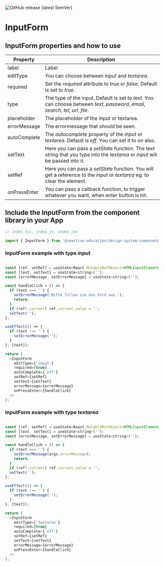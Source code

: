 ![GitHub release (latest SemVer)](https://img.shields.io/github/v/release/smartive-education/design-system-component-library-yeahyeahyeah)
# InputForm
## InputForm properties and how to use
| Property|Description|
|-|-|
|label|Label|
|editType|You can choose between *input* and *textarea*.|
|required|Set the *required* attribute to *true* or *false*. Default is set to *true*.|
|type|The type of the input. Default is set to *text*. You can choose between *text*, *password*, *email*, *search*, *tel*, *url*, *file*.|
|placeholder|The placeholder of the input or textarea.|
|errorMessage|The errormessage that should be seen.|
|autoComplete|The *autocomplete* property of the *input* or *textarea*. Default is *off*. You can set it to *on* also.|
|setText|Here you can pass a *setState* function. The text string that you type into the *textarea* or *input* will be passed into it.|
|setRef|Here you can pass a *setState* function. You will get a reference to the *input* or *textarea* eg. to clear the element.|
|onPressEnter|You can pass a callback function, to trigger whatever you want, when enter button is hit.|

## Include the InputForm from the component library in your App

```js
// index.tsx, index.js, index.jsx

import { InputForm } from '@smartive-education/design-system-component-library-yeahyeahyeah';

```

### InputForm example with type *input*

```js

const [ref, setRef] = useState<React.MutableRefObject<HTMLInputElement | HTMLTextAreaElement | null> | null>(null);
const [text, setText] = useState<string>('');
const [errorMessage, setErrorMessage] = useState<string>('');

const handleClick = () => {
  if (text === '') {
    setErrorMessage('Bitte füllen sie das Feld aus.');
    return;
  }
  if (ref?.current) ref.current.value = '';
  setText('');
};

useEffect(() => {
  if (text !== '') {
    setErrorMessage('');
  }
}, [text]);

return (
  <InputForm
    editType={'input'}
    required={true}
    autoComplete={'off'}
    setRef={setRef}
    setText={setText}
    errorMessage={errorMessage}
    onPressEnter={handleClick}
  />
);

```

### InputForm example with type *textarea*

```js

const [ref, setRef] = useState<React.MutableRefObject<HTMLInputElement | HTMLTextAreaElement | null> | null>(null);
const [text, setText] = useState<string>('');
const [errorMessage, setErrorMessage] = useState<string>('');

const handleClick = () => {
  if (text === '') {
    setErrorMessage(args.errorMessage);
    return;
  }
  if (ref?.current) ref.current.value = '';
  setText('');
};

useEffect(() => {
  if (text !== '') {
    setErrorMessage('');
  }
}, [text]);

return (
  <InputForm
    editType={'textarea'}
    required={true}
    autoComplete={'off'}
    setRef={setRef}
    setText={setText}
    errorMessage={errorMessage}
    onPressEnter={handleClick}
  />
);

```